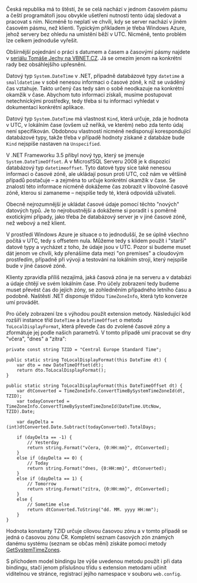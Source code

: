 <!-- dcterms:identifier = aspnetcz#3410 -->
<!-- dcterms:title = Jak jednoduše převádět časové údaje mezi jednotlivými časovými pásmy -->
<!-- dcterms:abstract = Česká republika má to štěstí, že se celá nachází v jednom časovém pásmu a čeští programátoři jsou obvykle ušetřeni nutnosti tento údaj sledovat a pracovat s ním. Nicméně to neplatí ve chvíli, kdy se server nachází v jiném časovém pásmu, než klienti. Typickým příkladem je třeba Windows Azure, jehož servery bez ohledu na umístění běží v UTC. Nicméně, tento problém lze celkem jednoduše vyřešit. -->
<!-- np9:categoryId = 1 -->
<!-- x4w:category = IT -->
<!-- np9:authorId = 1 -->
<!-- np9:authorEmail = michal.valasek@altairis.cz -->
<!-- dcterms:creator = Michal Altair Valášek -->
<!-- dcterms:created = 2013-05-03T22:00:24.473+02:00 -->
<!-- dcterms:date = 2013-05-03T22:03:18.277+02:00 -->
<!-- x4w:pictureWidth = 150 -->
<!-- x4w:pictureHeight = 150 -->
<!-- x4w:pictureUrl = /perex-pictures/20130503-jak-jednoduse-prevadet-casove-udaje-mezi-jednotlivymi-casovymi-pasmy.png -->

Česká republika má to štěstí, že se celá nachází v jednom časovém pásmu a čeští programátoři jsou obvykle ušetřeni nutnosti tento údaj sledovat a pracovat s ním. Nicméně to neplatí ve chvíli, kdy se server nachází v jiném časovém pásmu, než klienti. Typickým příkladem je třeba Windows Azure, jehož servery bez ohledu na umístění běží v UTC. Nicméně, tento problém lze celkem jednoduše vyřešit.

Obšírnější pojednání o práci s datumem a časem a časovými pásmy najdete v [seriálu Tomáše Jechy na VBNET.CZ](http://www.vbnet.cz/serial--24-prace_s_casovymi_pasmy_a_letnim_casem_v_aplikaci_a_databazi.aspx). Já se omezím jenom na konkrétní rady bez obsáhlejšího upřesnění.

Datový typ `System.DateTime` v .NET, případně databázové typy `datetime` a `smalldatetime` v sobě nenesou informaci o časové zóně, k níž se uváděný čas vztahuje. Takto určený čas tedy sám o sobě neodkazuje na konkrétní okamžik v čase. Abychom tuto informaci získali, musíme postupovat netechnickými prostředky, tedy třeba si tu informaci vyhledat v dokumentaci konkrétní aplikace. 

Datový typ `System.DateTime` má vlastnost `Kind`, která určuje, zda je hodnota v UTC, v lokálním čase (ovšem už neříká, ve kterém) nebo zda tento údaj není specifikován. Obdobnou vlastností nicméně nedisponují korespondující databázové typy, takže třeba v případě hodnoty získané z databáze bude `Kind` nejspíše nastaven na `Unspecified`.

V .NET Frameworku 3.5 přibyl nový typ, který se jmenuje `System.DateTimeOffset`. A v MicrosfSQL Serveru 2008 je k dispozici databázový typ `datetimeoffset`. Tyto datové typy sice také nenesou informaci o časové zóně, ale ukládají posun proti UTC, což nám ve většině případů postačuje – a zejména to určuje konkrétní okamžik v čase. Se znalostí této informace nicméně dokážeme čas zobrazit v libovolné časové zóně, kterou si zamaneme – nejspíše tedy té, která odpovídá uživateli.

Obecně nejrozumnější je ukládat časové údaje pomocí těchto "nových" datových typů. Je to nejrobustnější a dokážeme si poradit i s poměrně exotickými případy, jako třeba že databázový server je v jiné časové zóně, než webový a než klient.

V prostředí Windows Azure je situace o to jednodušší, že se úplně všechno počítá v UTC, tedy s offsetem nula. Můžeme tedy s klidem použít i "starší" datové typy a vycházet z toho, že údaje jsou v UTC. Pozor si budeme muset dát jenom ve chvíli, kdy přenášíme data mezi "on premises" a cloudovým prostředím, případně při vývoji a testování na lokálním stroji, který nejspíše bude v jiné časové zóně.

Klienty zpravidla příliš nezajímá, jaká časová zóna je na serveru a v databázi a údaje chtějí ve svém lokálním čase. Pro účely zobrazení tedy budeme muset převést čas do jejich zóny, se zohledněním případného letního času a podobně. Naštěstí .NET disponuje třídou `TimeZoneInfo`, která tyto konverze umí provádět.

Pro účely zobrazení lze s výhodou použít extension metody. Následující kód rozšíří instance tříd `DateTime` a `DateTimeOffset` o metodu `ToLocalDisplayFormat`, která převede čas do zvolené časové zóny a zformátuje jej podle našich parametrů. V tomto případě umí pracovat se dny "včera", "dnes" a "zítra":

    private const string TZID = "Central Europe Standard Time";

    public static string ToLocalDisplayFormat(this DateTime dt) {
        var dto = new DateTimeOffset(dt);
        return dto.ToLocalDisplayFormat();
    }

    public static string ToLocalDisplayFormat(this DateTimeOffset dt) {
        var dtConverted = TimeZoneInfo.ConvertTimeBySystemTimeZoneId(dt, TZID);
        var todayConverted = TimeZoneInfo.ConvertTimeBySystemTimeZoneId(DateTime.UtcNow, TZID).Date;

        var dayDelta = (int)dtConverted.Date.Subtract(todayConverted).TotalDays;

        if (dayDelta == -1) {
            // Yesterday
            return string.Format("včera, {0:HH:mm}", dtConverted);
        }
        else if (dayDelta == 0) {
            // Today
            return string.Format("dnes, {0:HH:mm}", dtConverted);
        }
        else if (dayDelta == 1) {
            // Tomorrow
            return string.Format("zítra, {0:HH:mm}", dtConverted);
        }
        else {
            // Sometime else
            return dtConverted.ToString("dd. MM. yyyy HH:mm");
        }
    }

Hodnota konstanty TZID určuje cílovou časovou zónu a v tomto případě se jedná o časovou zónu ČR. Kompletní seznam časových zón známých danému systému (seznam se občas mění) získáte pomocí metody [GetSystemTimeZones](http://msdn.microsoft.com/en-us/library/system.timezoneinfo.getsystemtimezones.aspx).

S příchodem model bindingu lze výše uvedenou metodu použít i při data bindingu, stačí jenom příslušnou třídu s extension metodami učinit viditelnou ve stránce, registrací jejího namespace v souboru `web.config`.
